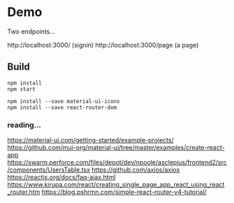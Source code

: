 # Demo

Two endpoints...

http://localhost:3000/      (signin)
http://localhost:3000/page  (a page)

## Build

    npm install
    npm start

    npm install --save material-ui-icons
    npm install --save react-router-dom

### reading...
https://material-ui.com/getting-started/example-projects/
https://github.com/mui-org/material-ui/tree/master/examples/create-react-app
https://swarm.perforce.com/files/depot/dev/npoole/asclepius/frontend2/src/components/UsersTable.tsx
https://github.com/axios/axios
https://reactjs.org/docs/faq-ajax.html
https://www.kirupa.com/react/creating_single_page_app_react_using_react_router.htm
https://blog.pshrmn.com/simple-react-router-v4-tutorial/